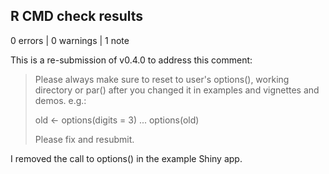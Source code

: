 ## R CMD check results

0 errors | 0 warnings | 1 note

This is a re-submission of v0.4.0 to address this comment:

> Please always make sure to reset to user's options(), working directory
> or par() after you changed it in examples and vignettes and demos.
> e.g.:
> 
> old <- options(digits = 3)
> ...
> options(old)
> 
> Please fix and resubmit.

I removed the call to options() in the example Shiny app.
